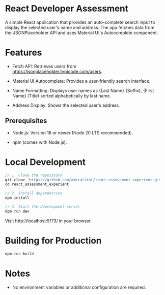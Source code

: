 # React Developer Assessment

A simple React application that provides an auto-complete search input to display the selected user's name and address. The app fetches data from the JSONPlaceholder API and uses Material UI's Autocomplete component.

# Features

- Fetch API: Retrieves users from https://jsonplaceholder.typicode.com/users.

- Material UI Autocomplete: Provides a user-friendly search interface.

- Name Formatting: Displays user names as {Last Name} {Suffix}, {First Name} (Title) sorted alphabetically by last name.

- Address Display: Shows the selected user's address.

## Prerequisites

- Node.js: Version 18 or newer (Node 20 LTS recommended).

- npm (comes with Node.js).

# Local Development

```js
// 1. Clone the repository
git clone 'https://github.com/amiralikht/react_assessment_experient.git'
cd react_assessment_experient

// 2. Install dependencies
npm install

// 3. Start the development server
npm run dev
```
Visit http://localhost:5173/ in your browser.

# Building for Production
```js
npm run build
```
# Notes

- No environment variables or additional configuration are required.
